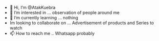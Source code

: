 - 👋 Hi, I’m @AtakKuebra
- 👀 I’m interested in ... observation of people around me
- 🌱 I’m currently learning ... nothing
- Im looking to collaborate on ... Advertisement of products and Series to watch
- 📫 How to reach me .. Whatsapp probably


<!---
AtakKuebra/AtakKuebra is a ✨ special ✨ repository because its `README.md` (this file) appears on your GitHub profile.
You can click the Preview link to take a look at your changes.
--->
